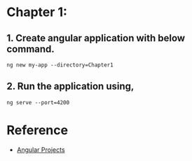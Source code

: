 # Chapter 1: #

## 1. Create angular application with below command. 

``` 
ng new my-app --directory=Chapter1
```

## 2. Run the application using,

```
ng serve --port=4200
```

# Reference

- [Angular Projects](https://github.com/PacktPublishing/Angular-Projects-Third-Edition)